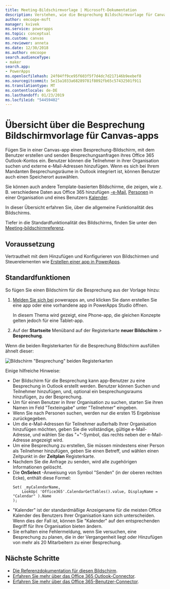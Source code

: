 ```yaml
---
title: Meeting-Bildschirmvorlage | Microsoft-Dokumentation
description: Verstehen, wie die Besprechung Bildschirmvorlage für Canvas-apps funktioniert, und erweitern Sie den Bildschirm für Ihre eigenen Anwendungsfälle
author: emcoope-msft
manager: kvivek
ms.service: powerapps
ms.topic: conceptual
ms.custom: canvas
ms.reviewer: anneta
ms.date: 12/30/2018
ms.author: emcoope
search.audienceType:
- maker
search.app:
- PowerApps
ms.openlocfilehash: 24f04ff9ce95f603f5f7d4dc7d217146b9eebef8
ms.sourcegitcommit: 5e15a1033a68289781f8092fb65c57432501f911
ms.translationtype: MT
ms.contentlocale: de-DE
ms.lasthandoff: 01/23/2019
ms.locfileid: "54459402"
---
```

# <a name="overview-of-the-meeting-screen-template-for-canvas-apps"></a>Übersicht über die Besprechung Bildschirmvorlage für Canvas-apps

Fügen Sie in einer Canvas-app einen Besprechung-Bildschirm, mit dem Benutzer erstellen und senden Besprechungsanfragen ihres Office 365 Outlook-Kontos ein. Benutzer können die Teilnehmer in ihrer Organisation suchen und externe e-Mail-Adressen hinzufügen. Wenn es sich bei Ihrem Mandanten Besprechungsräume in Outlook integriert ist, können Benutzer auch einen Speicherort auswählen.

Sie können auch andere Template-basierten Bildschirme, die zeigen, wie z. B. verschiedene Daten aus Office 365 hinzufügen [-e-Mail](email-screen-overview.md), [Personen](people-screen-overview.md) in einer Organisation und eines Benutzers [Kalender](calendar-screen-overview.md).

In dieser Übersicht erfahren Sie, über die allgemeine Funktionalität des Bildschirms.

Tiefer in die Standardfunktionalität des Bildschirms, finden Sie unter den [Meeting-bildschirmreferenz](meeting-screen-reference.md).

## <a name="prerequisite"></a>Voraussetzung

Vertrautheit mit dem Hinzufügen und Konfigurieren von Bildschirmen und Steuerelementen wie [Erstellen einer app in PowerApps](../data-platform-create-app-scratch.md).

## <a name="default-functionality"></a>Standardfunktionen

So fügen Sie einen Bildschirm für die Besprechung aus der Vorlage hinzu:

1. [Melden Sie sich bei](http://web.powerapps.com?utm_source=padocs&utm_medium=linkinadoc&utm_campaign=referralsfromdoc) powerapps an, und klicken Sie dann erstellen Sie eine app oder eine vorhandene app in PowerApps Studio öffnen.

    In diesem Thema wird gezeigt, eine Phone-app, die gleichen Konzepte gelten jedoch für eine Tablet-app.

1. Auf der **Startseite** Menüband auf der Registerkarte **neuer Bildschirm** > **Besprechung**.

  Wenn die beiden Registerkarten für die Besprechung Bildschirm ausfüllen ähnelt dieser:

  ![Bildschirm "Besprechung" beiden Registerkarten](media/meeting-screen/meeting-screen-full-both.png)

Einige hilfreiche Hinweise:

* Der Bildschirm für die Besprechung kann app-Benutzer zu eine Besprechung in Outlook erstellt werden.
  Benutzer können Suchen und Teilnehmer hinzufügen, und, optional ein besprechungsraums hinzufügen, zu der Besprechung.
* Um für einen Benutzer in Ihrer Organisation zu suchen, starten Sie ihren Namen im Feld "Texteingabe" unter "Teilnehmer" eingeben.
* Wenn Sie nach Personen suchen, werden nur die ersten 15 Ergebnisse zurückgegeben.
* Um die e-Mail-Adressen für Teilnehmer außerhalb Ihrer Organisation hinzufügen möchten, geben Sie die vollständige, gültige e-Mail-Adresse, und wählen Sie das "+"-Symbol, das rechts neben der e-Mail-Adresse angezeigt wird.
* Um eine Besprechung zu erstellen, Sie müssen mindestens einer Person als Teilnehmer hinzufügen, geben Sie einen Betreff, und wählen einen Zeitpunkt in der **Zeitplan** Registerkarte.
* Nachdem Sie die Anfrage zu senden, wird alle zugehörigen Informationen gelöscht.
* Die **OnSelect** -Anweisung von Symbol "Senden" (in der oberen rechten Ecke), enthält diese Formel:
    ```powerapps-dot
    Set( _myCalendarName, 
        LookUp( 'Office365'.CalendarGetTables().value, DisplayName = "Calendar" ).Name 
    );
    ```
* "Kalender" ist der standardmäßige Anzeigename für die meisten Office Kalender des Benutzers Ihrer Organisation kann sich unterscheiden. Wenn dies der Fall ist, können Sie "Kalender" auf den entsprechenden Begriff für Ihre Organisation bieten ändern.
* Sie erhalten eine Fehlermeldung, wenn Sie versuchen, eine Besprechung zu planen, die in der Vergangenheit liegt oder Hinzufügen von mehr als 20 Mitarbeitern zu einer Besprechung.

## <a name="next-steps"></a>Nächste Schritte

* [Die Referenzdokumentation für diesen Bildschirm](./meeting-screen-reference.md).
* [Erfahren Sie mehr über das Office 365 Outlook-Connector](../connections/connection-office365-outlook.md).
* [Erfahren Sie mehr über das Office 365-Benutzer-Connector](../connections/connection-office365-users.md).
